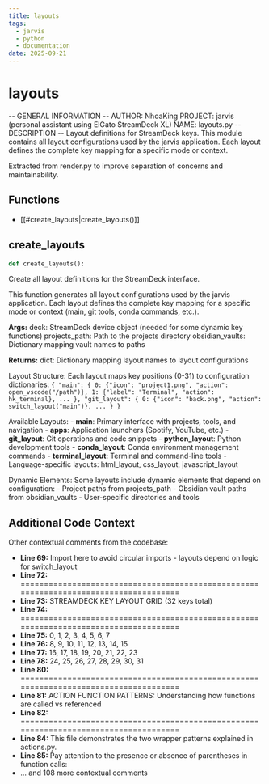 ```yaml
---
title: layouts
tags:
  - jarvis
  - python
  - documentation
date: 2025-09-21
---
```


# layouts

-- GENERAL INFORMATION --
AUTHOR: NhoaKing
PROJECT: jarvis (personal assistant using ElGato StreamDeck XL)
NAME: layouts.py
-- DESCRIPTION --
Layout definitions for StreamDeck keys.
This module contains all layout configurations used by the jarvis application.
Each layout defines the complete key mapping for a specific mode or context.

Extracted from render.py to improve separation of concerns and maintainability.

## Functions

- [[#create_layouts|create_layouts()]]

## create_layouts

```python
def create_layouts():
```

Create all layout definitions for the StreamDeck interface.

This function generates all layout configurations used by the jarvis application.
Each layout defines the complete key mapping for a specific mode or context
(main, git tools, conda commands, etc.).

**Args:**
    deck: StreamDeck device object (needed for some dynamic key functions)
    projects_path: Path to the projects directory
    obsidian_vaults: Dictionary mapping vault names to paths

**Returns:**
    dict: Dictionary mapping layout names to layout configurations

Layout Structure:
    Each layout maps key positions (0-31) to configuration dictionaries:
    ```
    {
        "main": {
            0: {"icon": "project1.png", "action": open_vscode("/path")},
            1: {"label": "Terminal", "action": hk_terminal},
            ...
        },
        "git_layout": {
            0: {"icon": "back.png", "action": switch_layout("main")},
            ...
        }
    }
    ```

Available Layouts:
    - **main**: Primary interface with projects, tools, and navigation
    - **apps**: Application launchers (Spotify, YouTube, etc.)
    - **git_layout**: Git operations and code snippets
    - **python_layout**: Python development tools
    - **conda_layout**: Conda environment management commands
    - **terminal_layout**: Terminal and command-line tools
    - Language-specific layouts: html_layout, css_layout, javascript_layout

Dynamic Elements:
    Some layouts include dynamic elements that depend on configuration:
    - Project paths from projects_path
    - Obsidian vault paths from obsidian_vaults
    - User-specific directories and tools

## Additional Code Context

Other contextual comments from the codebase:

- **Line 69:** Import here to avoid circular imports - layouts depend on logic for switch_layout
- **Line 72:** =====================================================================================
- **Line 73:** STREAMDECK KEY LAYOUT GRID (32 keys total)
- **Line 74:** =====================================================================================
- **Line 75:** 0,     1,    2,   3,     4,    5,    6,    7
- **Line 76:** 8,     9,   10,   11,   12,   13,   14,   15
- **Line 77:** 16,   17,   18,   19,   20,   21,   22,   23
- **Line 78:** 24,   25,   26,   27,   28,   29,   30,   31
- **Line 80:** =====================================================================================
- **Line 81:** ACTION FUNCTION PATTERNS: Understanding how functions are called vs referenced
- **Line 82:** =====================================================================================
- **Line 84:** This file demonstrates the two wrapper patterns explained in actions.py.
- **Line 85:** Pay attention to the presence or absence of parentheses in function calls:
- ... and 108 more contextual comments

